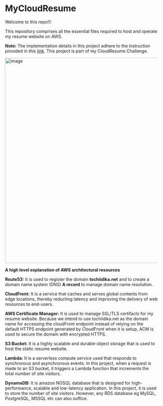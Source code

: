 # MyCloudResume

Welcome to this repo!!!

This repository comprises all the essential files required to host and operate my resume website on AWS.  

**Note:** The implementation details in this project adhere to the instruction provided in this [link](https://medium.com/@meachamdillon52/how-to-create-a-cloud-resume-with-aws-a-step-by-step-guide-b087ddef6b32). This project is part of my CloudResume Challenge.

<img width="677" alt="image" src="https://github.com/tidika/MyCloudResume/assets/115043340/aa077a7f-a85a-4ff1-87ca-47d695bf7e7e">


**A high level explanation of AWS architectural resources**

**Route53:** It is used to register the domain **tochiidika.net** and to create a domain name system (DNS) **A record** to manage domain name resolution. 

**CloudFront:** It is a service that caches and serves global contents from edge locations, thereby reducting latency and improving the delivery of web resources to end-users.

**AWS Certificate Manager:** It is used to manage SSL/TLS certifacts for my resume website. Because we intend to use tochiidika.net as the domain name for accessing the cloudFront endpoint instead of relying on the default HTTPS endpoint generated by CloudFront when it is setup, ACM is used to secure the domain with encrypted HTTPS. 

**S3 Bucket:** It is a highly scalable and durable object storage that is used to host the static resume website.

**Lambda:** It is a serverless compute service used that responds to synchronous and asynchronous events. In this project, when a request is made to an S3 bucket, it triggers a Lambda function that increments the total number of site visitors. 

**DynamoDB:** It is amazon NOSQL database that is designed for high-performance, scalable and low-latency application. In this project, it is used to store the number of site visitors. However, any RDS database eg MySQL, PostgreSQL, MSSQL etc can also suffice. 








